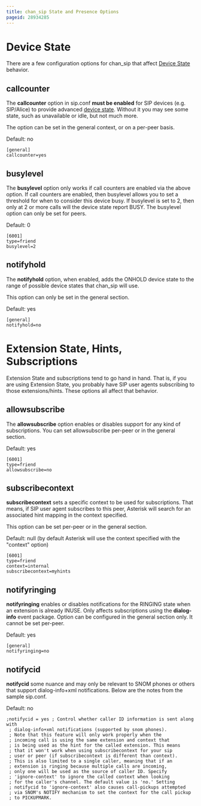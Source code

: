 ```yaml
---
title: chan_sip State and Presence Options
pageid: 28934285
---
```


Device State
============

There are a few configuration options for chan_sip that affect [Device State](/Fundamentals/Key-Concepts/States-and-Presence/Device-State) behavior.

callcounter
-----------

The **callcounter** option in sip.conf **must be enabled** for SIP devices (e.g. SIP/Alice) to provide advanced [device state](/Fundamentals/Key-Concepts/States-and-Presence/Device-State). Without it you may see some state, such as unavailable or idle, but not much more.

The option can be set in the general context, or on a per-peer basis.

Default: no

```
[general]
callcounter=yes

```

busylevel
---------

The **busylevel** option only works if call counters are enabled via the above option. If call counters are enabled, then busylevel allows you to set a threshold for when to consider this device busy. If busylevel is set to 2, then only at 2 or more calls will the device state report BUSY. The busylevel option can only be set for peers.

Default: 0

```
[6001]
type=friend
busylevel=2

```

notifyhold
----------

The **notifyhold** option, when enabled, adds the ONHOLD device state to the range of possible device states that chan_sip will use.

This option can only be set in the general section.

Default: yes

```
[general]
notifyhold=no

```



Extension State, Hints, Subscriptions
=====================================

Extension State and subscriptions tend to go hand in hand. That is, if you are using Extension State, you probably have SIP user agents subscribing to those extensions/hints. These options all affect that behavior.

allowsubscribe
--------------

The **allowsubscribe** option enables or disables support for any kind of subscriptions. You can set allowsubscribe per-peer or in the general section.

Default: yes

```
[6001]
type=friend
allowsubscribe=no

```

subscribecontext
----------------

**subscribecontext** sets a specific context to be used for subscriptions. That means, if SIP user agent subscribes to this peer, Asterisk will search for an associated hint mapping in the context specified.

This option can be set per-peer or in the general section.

Default: null (by default Asterisk will use the context specified with the "context" option)

```
[6001]
type=friend
context=internal
subscribecontext=myhints

```

notifyringing
-------------

**notifyringing** enables or disables notifications for the RINGING state when an extension is already INUSE. Only affects subscriptions using the **dialog-info** event package. Option can be configured in the general section only. It cannot be set per-peer.

Default: yes

```
[general]
notifyringing=no

```

notifycid
---------

**notifycid** some nuance and may only be relevant to SNOM phones or others that support dialog-info+xml notifications. Below are the notes from the sample sip.conf.

Default: no

```
;notifycid = yes ; Control whether caller ID information is sent along with
 ; dialog-info+xml notifications (supported by snom phones).
 ; Note that this feature will only work properly when the
 ; incoming call is using the same extension and context that
 ; is being used as the hint for the called extension. This means
 ; that it won't work when using subscribecontext for your sip
 ; user or peer (if subscribecontext is different than context).
 ; This is also limited to a single caller, meaning that if an
 ; extension is ringing because multiple calls are incoming,
 ; only one will be used as the source of caller ID. Specify
 ; 'ignore-context' to ignore the called context when looking
 ; for the caller's channel. The default value is 'no.' Setting
 ; notifycid to 'ignore-context' also causes call-pickups attempted
 ; via SNOM's NOTIFY mechanism to set the context for the call pickup
 ; to PICKUPMARK.

```







